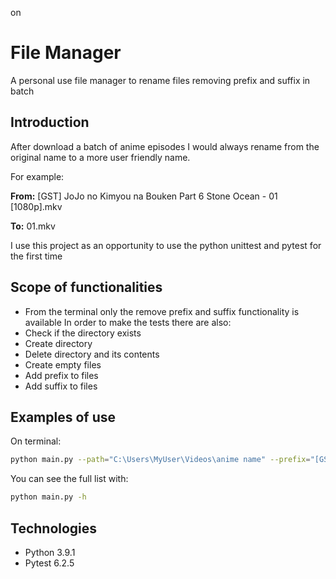 on
# File Manager
A personal use file manager to rename files removing prefix and suffix in batch

## Introduction
After download a batch of anime episodes I would always rename from the original name to a more user friendly name.

For example:

__From:__ [GST] JoJo no Kimyou na Bouken Part 6 Stone Ocean - 01 [1080p].mkv

__To:__ 01.mkv

I use this project as an opportunity to use the python unittest and pytest for the first time

## Scope of functionalities 
- From the terminal only the remove prefix and suffix functionality is available
In order to make the tests there are also:
- Check if the directory exists
- Create directory
- Delete directory and its contents
- Create empty files
- Add prefix to files
- Add suffix to files

## Examples of use
On terminal:
```bash
python main.py --path="C:\Users\MyUser\Videos\anime name" --prefix="[GST] JoJo no Kimyou na Bouken Part 6 Stone Ocean - " --suffix=" [1080p]"
```

You can see the full list with:
```bash
python main.py -h
```

## Technologies
- Python 3.9.1
- Pytest 6.2.5
